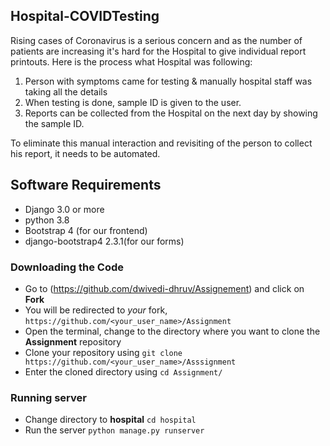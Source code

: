 ## Hospital-COVIDTesting
Rising cases of Coronavirus is a serious concern and as the number of patients are increasing
it's hard for the Hospital to give individual report printouts.
Here is the process what Hospital was following:
1. Person with symptoms came for testing & manually hospital staff was taking all the details
2. When testing is done, sample ID is given to the user.
3. Reports can be collected from the Hospital on the next day by showing the sample ID.

To eliminate this manual interaction and revisiting of the person to collect his report, it needs to be automated.


## Software Requirements

* Django 3.0 or more
* python 3.8
* Bootstrap 4 (for our frontend)
* django-bootstrap4 2.3.1(for our forms)

### Downloading the Code

* Go to (<https://github.com/dwivedi-dhruv/Assignement>) and click on **Fork**
* You will be redirected to *your* fork, `https://github.com/<your_user_name>/Assignment`
* Open the terminal, change to the directory where you want to clone the **Assignment** repository
* Clone your repository using `git clone https://github.com/<your_user_name>/Asssignment`
* Enter the cloned directory using `cd Assignment/`

### Running server

* Change directory to **hospital** `cd hospital`
* Run the server `python manage.py runserver`
